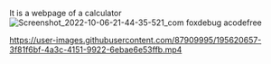 It is a webpage of a calculator ![Screenshot_2022-10-06-21-44-35-521_com foxdebug acodefree](https://user-images.githubusercontent.com/87909995/195620521-2edef720-cb1b-4abc-bd4d-634b1cb8efca.jpg)


https://user-images.githubusercontent.com/87909995/195620657-3f81f6bf-4a3c-4151-9922-6ebae6e53ffb.mp4

